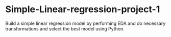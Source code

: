 # Simple-Linear-regression-project-1
Build a simple linear regression model by performing EDA and do necessary transformations and select the best model using Python.
